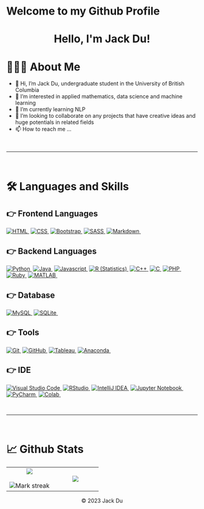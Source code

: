 # Welcome to my Github Profile
# <h1><p align="center">Hello, I'm Jack Du!</p>
    
# 👨🏻‍💻 About Me

- 👋 Hi, I’m Jack Du, undergraduate student in the University of British Columbia
- 👀 I’m interested in applied mathematics, data science and machine learning
- 🌱 I’m currently learning NLP
- 💞️ I’m looking to collaborate on any projects that have creative ideas and huge potentials in related fields
- 📫 How to reach me ...

<br>
<hr>
<br>

# 🛠 Languages and Skills

## 👉 Frontend Languages
[![HTML](https://img.shields.io/badge/HTML5-E34F26?style=for-the-badge&logo=html5&logoColor=white)&nbsp;][html]
[![CSS](https://img.shields.io/badge/CSS3-1572B6?style=for-the-badge&logo=css3&logoColor=white)&nbsp;][css]
[![Bootstrap](https://img.shields.io/badge/Bootstrap5-563D7C?style=for-the-badge&logo=bootstrap&logoColor=white)&nbsp;][bootstrap]
[![SASS](https://img.shields.io/badge/Sass-CC6699?style=for-the-badge&logo=sass&logoColor=white)&nbsp;][sass]
[![Markdown](https://img.shields.io/badge/Markdown-000000?style=for-the-badge&logo=markdown&logoColor=white)&nbsp;][markdown]

## 👉 Backend Languages
[![Python](https://img.shields.io/badge/Python-14354C?style=for-the-badge&logo=python)&nbsp;][python]
[![Java](https://img.shields.io/badge/Java-ED8B00?style=for-the-badge&logo=openjdk&logo=java)&nbsp;][java]
[![Javascript](https://img.shields.io/badge/JavaScript-F7DF1E?style=for-the-badge&logo=javascript&logoColor=black)&nbsp;][javascript]
[![R (Statistics)](https://img.shields.io/badge/R-276DC3?style=for-the-badge&logo=r&logoColor=white)&nbsp;][rlang]
[![C++](https://img.shields.io/badge/C%2B%2B-00599C?style=for-the-badge&logo=c%2B%2B)&nbsp;][c++]
[![C](https://img.shields.io/badge/C-00599C?style=for-the-badge&logo=c&logoColor=white)&nbsp;][c]
[![PHP](https://img.shields.io/badge/PHP-777BB4?style=for-the-badge&logo=php&logoColor=white)&nbsp;][php]
[![Ruby](https://img.shields.io/badge/Ruby-CC342D?style=for-the-badge&logo=ruby&logoColor=white)&nbsp;][ruby]
[![MATLAB](https://img.shields.io/badge/-MATLAB-765432?style=for-the-badge&logo=matlab&logoColor=white)&nbsp;][matlab]

## 👉 Database
[![MySQL](https://img.shields.io/badge/mysql-%2300f.svg?style=for-the-badge&logo=mysql&logoColor=white)&nbsp;][mysql]
[![SQLite](https://img.shields.io/badge/sqlite-%2307405e.svg?style=for-the-badge&logo=sqlite&logoColor=white)&nbsp;][sqlite]

## 👉 Tools
[![Git](https://img.shields.io/badge/Git-333333?style=for-the-badge&logo=git)&nbsp;][git]
[![GitHub](https://img.shields.io/badge/GitHub-100000?style=for-the-badge&logo=github&logoColor=white)&nbsp;][github]
[![Tableau](https://img.shields.io/badge/Tableau-E97627?style=for-the-badge&logo=Tableau&logoColor=white)&nbsp;][tableau]
[![Anaconda](https://img.shields.io/badge/Anaconda-%2344A833.svg?style=for-the-badge&logo=anaconda&logoColor=white)&nbsp;][anaconda]

## 👉 IDE
[![Visual Studio Code](https://img.shields.io/badge/Visual%20Studio%20Code-0078d7.svg?style=for-the-badge&logo=visual-studio-code&logoColor=white)&nbsp;][vscode]
[![RStudio](https://img.shields.io/badge/RStudio-4285F4?style=for-the-badge&logo=rstudio&logoColor=white)&nbsp;][rstudio]
[![IntelliJ IDEA](https://img.shields.io/badge/IntelliJIDEA-314159.svg?style=for-the-badge&logo=intellij-idea&logoColor=white)&nbsp;][intellijidea]
[![Jupyter Notebook](https://img.shields.io/badge/jupyter-%23FA0F00.svg?style=for-the-badge&logo=jupyter&logoColor=white)&nbsp;][jupyter]
[![PyCharm](https://img.shields.io/badge/pycharm-143?style=for-the-badge&logo=pycharm&logoColor=black&color=black&labelColor=green)&nbsp;][pycharm]
[![Colab](https://img.shields.io/badge/Colab-F9AB00?style=for-the-badge&logo=googlecolab&color=525252)&nbsp;][colab]

<br>
<hr>
<br>

# 📈 Github Stats
<p align="center">
  <!--- stats (start) -->
  <table align="center">
    <tr border="none">
      <td width="50%" align="center">
        <img align="center" src="https://github-readme-stats.vercel.app/api?username=Jack-du-ubc&theme=dark&show_icons=true&count_private=true" />
        <br></br>
        <img title="🔥 Get streak stats for your profile at git.io/streak-stats" alt="Mark streak" src="https://github-readme-streak-stats.herokuapp.com/?user=Jack-du-ubc&theme=dark&hide_border=false" /> 
      </td>
      <td width="50%" align="center">
        <img align="center" src="https://github-readme-stats.anuraghazra1.vercel.app/api/top-langs/?username=Jack-du-ubc&theme=dark&hide_border=false&no-bg=true&no-frame=true&langs_count=10"/>
      </td>
    </tr>
  </table>
  <!--- stats (end) -->
</p>


[html]: https://devdocs.io/html/
[css]: https://developer.mozilla.org/en-US/docs/Web/CSS/
[bootstrap]: https://getbootstrap.com/docs/5.3/getting-started/introduction/
[sass]: https://sass-lang.com/documentation/
[markdown]: https://www.markdownguide.org/

[python]: https://www.python.org/doc/
[java]: https://docs.oracle.com/en/java/
[javascript]: https://developer.mozilla.org/en-US/docs/Web/JavaScript/
[rlang]: https://www.r-project.org/
[c++]: https://devdocs.io/cpp/
[c]: https://devdocs.io/c/
[php]: https://www.php.net/docs.php
[ruby]: https://www.ruby-lang.org/en/documentation/
[matlab]: https://www.mathworks.com/products/matlab/

[mysql]: https://dev.mysql.com/doc/
[sqlite]: https://www.sqlite.org/docs.html

[git]: https://git-scm.com/doc
[github]: https://github.com/Jack-du-ubc
[tableau]: https://www.tableau.com/
[anaconda]: https://www.anaconda.com/

[vscode]: https://code.visualstudio.com/docs
[rstudio]: https://posit.co/products/open-source/rstudio/
[intellijidea]: https://www.jetbrains.com/idea/
[jupyter]: https://docs.jupyter.org/en/latest/
[pycharm]: https://www.jetbrains.com/pycharm/
[colab]: https://colab.research.google.com/

<div align="center">
  &copy; 2023 Jack Du
</div>

<!---
Jack-du-ubc/Jack-du-ubc is a ✨ special ✨ repository because its `README.md` (this file) appears on your GitHub profile.
You can click the Preview link to take a look at your changes.
--->
